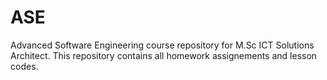 # ASE
Advanced Software Engineering course repository for M.Sc ICT Solutions Architect.
This repository contains all homework assignements and lesson codes.
